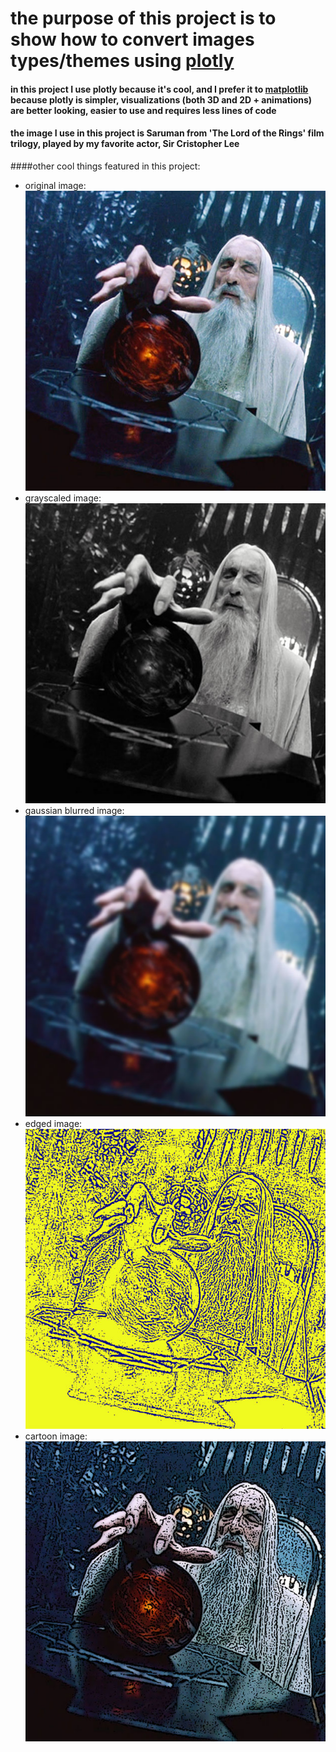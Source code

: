 # the purpose of this project is to show how to convert images types/themes using [plotly](https://plotly.com/)

#### in this project I use plotly because it's cool, and I prefer it to [matplotlib](https://matplotlib.org/) because plotly is simpler, visualizations (both 3D and 2D + animations) are better looking, easier to use and requires less lines of code

#### the image I use in this project is Saruman from 'The Lord of the Rings' film trilogy, played by my favorite actor, Sir Cristopher Lee

####other cool things featured in this project:
* original image: ![](images/saruman.jpg)
* grayscaled image: ![](images/sarumanGrey.jpg)
* gaussian blurred image: ![](images/sarumanGaussianBlur.jpg)
* edged image: ![](images/sarumanEdged.jpg)
* cartoon image: ![](images/sarumanCartoon.jpg)
